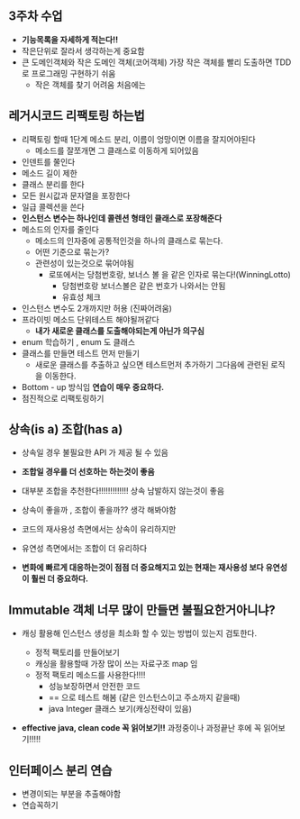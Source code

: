 ## 3주차 수업
- **기능목록을 자세하게 적는다!!**
- 작은단위로 잘라서 생각하는게 중요함
- 큰 도메인객체와 작은 도메인 객체(코어객체) 가장 작은 객체를 빨리 도출하면 TDD 로 프로그래밍 구현하기 쉬움
   - 작은 객체를 찾기 어려움 처음에는
   
## 레거시코드 리팩토링 하는법   
- 리팩토링 할때 1단계 메소드 분리, 이름이 엉망이면 이름을 잘지어야된다
    - 메소드를 잘쪼개면 그 클래스로 이동하게 되어있음
- 인덴트를 쭐인다
- 메소드 길이 제한
- 클래스 분리를 한다
- 모든 원시값과 문자열을 포장한다
- 일급 콜렉션을 쓴다
 - **인스턴스 변수는 하나인데 콜렌션 형태인 클래스로 포장해준다**
- 메소드의 인자를 줄인다
  - 메소드의 인자중에 공통적인것을 하나의 클래스로 묶는다.
  - 어떤 기준으로 묶는가?
  - 관련성이 있는것으로 묶어야됨 
    - 로또에서는 당첨번호랑, 보너스 볼 을 같은 인자로 묶는다!(WinningLotto)
        - 당첨번호랑 보너스볼은 같은 번호가 나와서는 안됨 
        - 유효성 체크 
- 인스턴스 변수도 2개까지만 허용 (진짜어려움)
- 프라이빗 메소드 단위테스트 해야될꺼같다 
    - **내가 새로운 클래스를 도출해야되는게 아닌가 의구심**
- enum 학습하기 , enum 도 클래스
- 클래스를 만들면 테스트 먼저 만들기
    - 새로운 클래스를 추출하고 싶으면 테스트먼저 추가하기 그다음에 관련된 로직을 이동한다.
- Bottom - up 방식임 **연습이 매우 중요하다.**
- 점진적으로 리팩토링하기

## 상속(is a) 조합(has a)
- 상속일 경우 불필요한 API 가 제공 될 수 있음 
- **조합일 경우를 더 선호하는 하는것이 좋음**
 - 대부분 조합을 추천한다!!!!!!!!!!!!! 상속 남발하지 않는것이 좋음

- 상속이 좋을까 , 조합이 좋을까?? 생각 해봐야함
- 코드의 재사용성 측면에서는 상속이 유리하지만
- 유연성 측면에서는 조합이 더 유리하다
- **변화에 빠르게 대응하는것이 점점 더 중요해지고 있는 현재는 재사용성 보다 유연성이 훨씬 더 중요하다.**

## Immutable 객체 너무 많이 만들면 불필요한거아니냐?
- 캐싱 활용해 인스턴스 생성을 최소화 할 수 있는 방법이 있는지 검토한다.
  - 정적 팩토리를 만들어보기
  - 캐싱을 활용할때 가장 많이 쓰는 자료구조 map 임
  - 정적 팩토리 메소드를 사용한다!!!!
    - 성능보장하면서 안전한 코드
    - == 으로 테스트 해봄 (같은 인스턴스이고 주소까지 같을때)
    - java Integer 클래스 보기(캐싱전략이 있음)

- **effective java, clean code 꼭 읽어보기!!** 과정중이나 과정끝난 후에 꼭 읽어보기!!!!!

## 인터페이스 분리 연습
- 변경이되는 부분을 추출해야함
- 연습꼭하기
